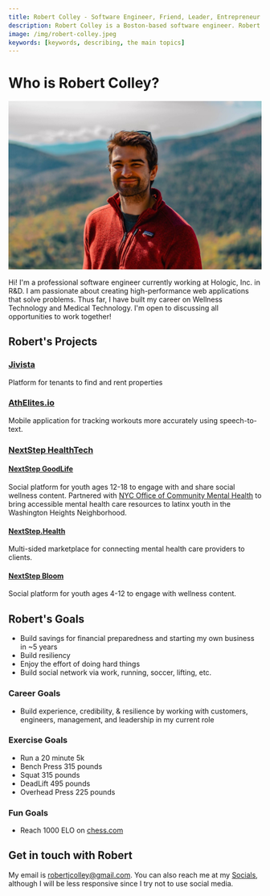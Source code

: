 ```yaml
---
title: Robert Colley - Software Engineer, Friend, Leader, Entrepreneur
description: Robert Colley is a Boston-based software engineer. Robert specializes in web applications and web technology.
image: /img/robert-colley.jpeg
keywords: [keywords, describing, the main topics]
---
```


# Who is Robert Colley?

![Picture of Robert Colley](../../static/img/robert-colley.jpeg "Robert Colley")

Hi! I'm a professional software engineer currently working at Hologic, Inc. in R&D. I am passionate about creating high-performance web applications that solve problems. Thus far, I have built my career on Wellness Technology and Medical Technology. I'm open to discussing all opportunities to work together!

## Robert's Projects

### [Jivista](https://jivista-io.vercel.app)

Platform for tenants to find and rent properties

### [AthElites.io](https://www.athelites.io)

Mobile application for tracking workouts more accurately using speech-to-text.

### [NextStep HealthTech](https://nextstep.world)

#### [NextStep GoodLife](https://nextstepgoodife.com)

Social platform for youth ages 12-18 to engage with and share social wellness content. Partnered with [NYC Office of Community Mental Health](https://mentalhealth.cityofnewyork.us/wp-content/uploads/2022/01/MH_Report_v3.1_pages.pdf) to bring accessible mental health care resources to latinx youth in the Washington Heights Neighborhood.

#### [NextStep.Health](https://nextstep.health)

Multi-sided marketplace for connecting mental health care providers to clients.

#### [NextStep Bloom](https://nextstepbloom.com)

Social platform for youth ages 4-12 to engage with wellness content.

## Robert's Goals

- Build savings for financial preparedness and starting my own business in ~5 years
- Build resiliency
- Enjoy the effort of doing hard things
- Build social network via work, running, soccer, lifting, etc.

### Career Goals

- Build experience, credibility, & resilience by working with customers, engineers, management, and leadership in my current role

### Exercise Goals

- Run a 20 minute 5k
- Bench Press 315 pounds
- Squat 315 pounds
- DeadLift 495 pounds
- Overhead Press 225 pounds

### Fun Goals

- Reach 1000 ELO on [chess.com](https://www.chess.com)

## Get in touch with Robert

My email is [robertjcolley@gmail.com](mailto:robertjcolley@gmail.com). You can also reach me at my [Socials](https://linktr.ee/robertjcolley), although I will be less responsive since I try not to use social media.
